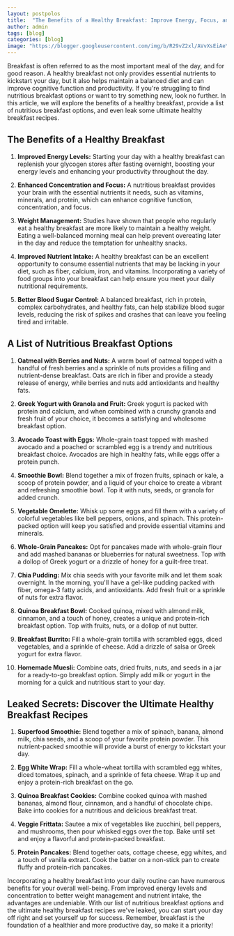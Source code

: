 ```yaml
---
layout: postpolos
title:  "The Benefits of a Healthy Breakfast: Improve Energy, Focus, and Weight Management"
author: admin
tags: [blog]
categories: [blog]
image: "https://blogger.googleusercontent.com/img/b/R29vZ2xl/AVvXsEiAeYjkrL1EsVfFkN58x7TpIpWDy7XjudqUFOGmC3McnbwHAkiRAcv8t3jC_fEp1-RHsAc9ibDkqLWSOVXsmqkGpe3kYk9OhZD-M8RrItHpQWSj0JYLp2wio22L6AfKeSDSMJHx69z37bbANz3-rhIeDtzbW2qUWqEWfvio0GCXkfhd5z7VTA6ZofxTRue9/s1600/20240407_185647.jpg"
---
```


<p>Breakfast is often referred to as the most important meal of the day, and for good reason. A healthy breakfast not only provides essential nutrients to kickstart your day, but it also helps maintain a balanced diet and can improve cognitive function and productivity. If you're struggling to find nutritious breakfast options or want to try something new, look no further. In this article, we will explore the benefits of a healthy breakfast, provide a list of nutritious breakfast options, and even leak some ultimate healthy breakfast recipes.</p>
<h2>The Benefits of a Healthy Breakfast</h2>
<ol>
<li>
<p><strong>Improved Energy Levels:</strong> Starting your day with a healthy breakfast can replenish your glycogen stores after fasting overnight, boosting your energy levels and enhancing your productivity throughout the day.</p>
</li>
<li>
<p><strong>Enhanced Concentration and Focus:</strong> A nutritious breakfast provides your brain with the essential nutrients it needs, such as vitamins, minerals, and protein, which can enhance cognitive function, concentration, and focus.</p>
</li>
<li>
<p><strong>Weight Management:</strong> Studies have shown that people who regularly eat a healthy breakfast are more likely to maintain a healthy weight. Eating a well-balanced morning meal can help prevent overeating later in the day and reduce the temptation for unhealthy snacks.</p>
</li>
<li>
<p><strong>Improved Nutrient Intake:</strong> A healthy breakfast can be an excellent opportunity to consume essential nutrients that may be lacking in your diet, such as fiber, calcium, iron, and vitamins. Incorporating a variety of food groups into your breakfast can help ensure you meet your daily nutritional requirements.</p>
</li>
<li>
<p><strong>Better Blood Sugar Control:</strong> A balanced breakfast, rich in protein, complex carbohydrates, and healthy fats, can help stabilize blood sugar levels, reducing the risk of spikes and crashes that can leave you feeling tired and irritable.</p>
</li>
</ol>
<h2>A List of Nutritious Breakfast Options</h2>
<ol>
<li>
<p><strong>Oatmeal with Berries and Nuts:</strong> A warm bowl of oatmeal topped with a handful of fresh berries and a sprinkle of nuts provides a filling and nutrient-dense breakfast. Oats are rich in fiber and provide a steady release of energy, while berries and nuts add antioxidants and healthy fats.</p>
</li>
<li>
<p><strong>Greek Yogurt with Granola and Fruit:</strong> Greek yogurt is packed with protein and calcium, and when combined with a crunchy granola and fresh fruit of your choice, it becomes a satisfying and wholesome breakfast option.</p>
</li>
<li>
<p><strong>Avocado Toast with Eggs:</strong> Whole-grain toast topped with mashed avocado and a poached or scrambled egg is a trendy and nutritious breakfast choice. Avocados are high in healthy fats, while eggs offer a protein punch.</p>
</li>
<li>
<p><strong>Smoothie Bowl:</strong> Blend together a mix of frozen fruits, spinach or kale, a scoop of protein powder, and a liquid of your choice to create a vibrant and refreshing smoothie bowl. Top it with nuts, seeds, or granola for added crunch.</p>
</li>
<li>
<p><strong>Vegetable Omelette:</strong> Whisk up some eggs and fill them with a variety of colorful vegetables like bell peppers, onions, and spinach. This protein-packed option will keep you satisfied and provide essential vitamins and minerals.</p>
</li>
<li>
<p><strong>Whole-Grain Pancakes:</strong> Opt for pancakes made with whole-grain flour and add mashed bananas or blueberries for natural sweetness. Top with a dollop of Greek yogurt or a drizzle of honey for a guilt-free treat.</p>
</li>
<li>
<p><strong>Chia Pudding:</strong> Mix chia seeds with your favorite milk and let them soak overnight. In the morning, you'll have a gel-like pudding packed with fiber, omega-3 fatty acids, and antioxidants. Add fresh fruit or a sprinkle of nuts for extra flavor.</p>
</li>
<li>
<p><strong>Quinoa Breakfast Bowl:</strong> Cooked quinoa, mixed with almond milk, cinnamon, and a touch of honey, creates a unique and protein-rich breakfast option. Top with fruits, nuts, or a dollop of nut butter.</p>
</li>
<li>
<p><strong>Breakfast Burrito:</strong> Fill a whole-grain tortilla with scrambled eggs, diced vegetables, and a sprinkle of cheese. Add a drizzle of salsa or Greek yogurt for extra flavor.</p>
</li>
<li>
<p><strong>Homemade Muesli:</strong> Combine oats, dried fruits, nuts, and seeds in a jar for a ready-to-go breakfast option. Simply add milk or yogurt in the morning for a quick and nutritious start to your day.</p>
</li>
</ol>
<h2>Leaked Secrets: Discover the Ultimate Healthy Breakfast Recipes</h2>
<ol>
<li>
<p><strong>Superfood Smoothie:</strong> Blend together a mix of spinach, banana, almond milk, chia seeds, and a scoop of your favorite protein powder. This nutrient-packed smoothie will provide a burst of energy to kickstart your day.</p>
</li>
<li>
<p><strong>Egg White Wrap:</strong> Fill a whole-wheat tortilla with scrambled egg whites, diced tomatoes, spinach, and a sprinkle of feta cheese. Wrap it up and enjoy a protein-rich breakfast on the go.</p>
</li>
<li>
<p><strong>Quinoa Breakfast Cookies:</strong> Combine cooked quinoa with mashed bananas, almond flour, cinnamon, and a handful of chocolate chips. Bake into cookies for a nutritious and delicious breakfast treat.</p>
</li>
<li>
<p><strong>Veggie Frittata:</strong> Sautee a mix of vegetables like zucchini, bell peppers, and mushrooms, then pour whisked eggs over the top. Bake until set and enjoy a flavorful and protein-packed breakfast.</p>
</li>
<li>
<p><strong>Protein Pancakes:</strong> Blend together oats, cottage cheese, egg whites, and a touch of vanilla extract. Cook the batter on a non-stick pan to create fluffy and protein-rich pancakes.</p>
</li>
</ol>
<p>Incorporating a healthy breakfast into your daily routine can have numerous benefits for your overall well-being. From improved energy levels and concentration to better weight management and nutrient intake, the advantages are undeniable. With our list of nutritious breakfast options and the ultimate healthy breakfast recipes we've leaked, you can start your day off right and set yourself up for success. Remember, breakfast is the foundation of a healthier and more productive day, so make it a priority!</p>


